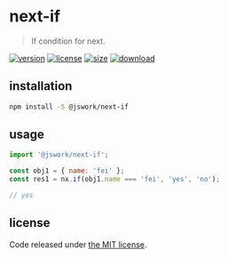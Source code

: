 # next-if
> If condition for next.

[![version][version-image]][version-url]
[![license][license-image]][license-url]
[![size][size-image]][size-url]
[![download][download-image]][download-url]

## installation
```bash
npm install -S @jswork/next-if
```

## usage
```js
import '@jswork/next-if';

const obj1 = { name: 'fei' };
const res1 = nx.if(obj1.name === 'fei', 'yes', 'no');

// yes
```

## license
Code released under [the MIT license](https://github.com/afeiship/next-if/blob/master/LICENSE.txt).

[version-image]: https://img.shields.io/npm/v/@jswork/next-if
[version-url]: https://npmjs.org/package/@jswork/next-if

[license-image]: https://img.shields.io/npm/l/@jswork/next-if
[license-url]: https://github.com/afeiship/next-if/blob/master/LICENSE.txt

[size-image]: https://img.shields.io/bundlephobia/minzip/@jswork/next-if
[size-url]: https://github.com/afeiship/next-if/blob/master/dist/next-if.min.js

[download-image]: https://img.shields.io/npm/dm/@jswork/next-if
[download-url]: https://www.npmjs.com/package/@jswork/next-if
